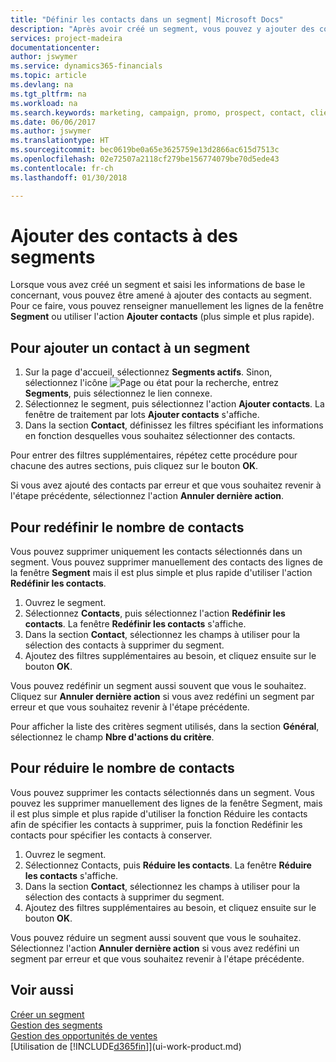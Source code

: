 ```yaml
---
title: "Définir les contacts dans un segment| Microsoft Docs"
description: "Après avoir créé un segment, vous pouvez y ajouter des contacts, par exemple, dans le cadre d'une campagne marketing visant des clients particuliers."
services: project-madeira
documentationcenter: 
author: jswymer
ms.service: dynamics365-financials
ms.topic: article
ms.devlang: na
ms.tgt_pltfrm: na
ms.workload: na
ms.search.keywords: marketing, campaign, promo, prospect, contact, client, customer
ms.date: 06/06/2017
ms.author: jswymer
ms.translationtype: HT
ms.sourcegitcommit: bec0619be0a65e3625759e13d2866ac615d7513c
ms.openlocfilehash: 02e72507a2118cf279be156774079be70d5ede43
ms.contentlocale: fr-ch
ms.lasthandoff: 01/30/2018

---
```

# <a name="add-contacts-to-segments"></a>Ajouter des contacts à des segments
Lorsque vous avez créé un segment et saisi les informations de base le concernant, vous pouvez être amené à ajouter des contacts au segment. Pour ce faire, vous pouvez renseigner manuellement les lignes de la fenêtre **Segment** ou utiliser l'action **Ajouter contacts** (plus simple et plus rapide).

## <a name="to-add-a-contact-to-a-segment"></a>Pour ajouter un contact à un segment
1. Sur la page d'accueil, sélectionnez **Segments actifs**. Sinon, sélectionnez l'icône ![Page ou état pour la recherche](media/ui-search/search_small.png "Page ou état pour la recherche"), entrez **Segments**, puis sélectionnez le lien connexe.  
2. Sélectionnez le segment, puis sélectionnez l'action **Ajouter contacts**. La fenêtre de traitement par lots **Ajouter contacts** s'affiche.
3. Dans la section **Contact**, définissez les filtres spécifiant les informations en fonction desquelles vous souhaitez sélectionner des contacts.

Pour entrer des filtres supplémentaires, répétez cette procédure pour chacune des autres sections, puis cliquez sur le bouton **OK**.

Si vous avez ajouté des contacts par erreur et que vous souhaitez revenir à l'étape précédente, sélectionnez l'action **Annuler dernière action**.

## <a name="to-refine-the-number-of-contacts"></a>Pour redéfinir le nombre de contacts
Vous pouvez supprimer uniquement les contacts sélectionnés dans un segment. Vous pouvez supprimer manuellement des contacts des lignes de la fenêtre **Segment** mais il est plus simple et plus rapide d'utiliser l'action **Redéfinir les contacts**.

1. Ouvrez le segment.
2. Sélectionnez **Contacts**, puis sélectionnez l'action **Redéfinir les contacts**. La fenêtre **Redéfinir les contacts** s'affiche.
3. Dans la section **Contact**, sélectionnez les champs à utiliser pour la sélection des contacts à supprimer du segment.
4. Ajoutez des filtres supplémentaires au besoin, et cliquez ensuite sur le bouton **OK**.

Vous pouvez redéfinir un segment aussi souvent que vous le souhaitez. Cliquez sur **Annuler dernière action** si vous avez redéfini un segment par erreur et que vous souhaitez revenir à l'étape précédente.

Pour afficher la liste des critères segment utilisés, dans la section **Général**, sélectionnez le champ **Nbre d'actions du critère**.

## <a name="to-reduce-the-number-of-contacts"></a>Pour réduire le nombre de contacts
Vous pouvez supprimer les contacts sélectionnés dans un segment. Vous pouvez les supprimer manuellement des lignes de la fenêtre Segment, mais il est plus simple et plus rapide d'utiliser la fonction Réduire les contacts afin de spécifier les contacts à supprimer, puis la fonction Redéfinir les contacts pour spécifier les contacts à conserver.

1. Ouvrez le segment.
2. Sélectionnez Contacts, puis **Réduire les contacts**. La fenêtre **Réduire les contacts** s'affiche.
3. Dans la section **Contact**, sélectionnez les champs à utiliser pour la sélection des contacts à supprimer du segment.
4. Ajoutez des filtres supplémentaires au besoin, et cliquez ensuite sur le bouton **OK**.

Vous pouvez réduire un segment aussi souvent que vous le souhaitez. Sélectionnez l'action **Annuler dernière action** si vous avez redéfini un segment par erreur et que vous souhaitez revenir à l'étape précédente.

## <a name="see-also"></a>Voir aussi
[Créer un segment](marketing-how-create-segment.md)   
[Gestion des segments](marketing-segments.md)  
[Gestion des opportunités de ventes](marketing-manage-sales-opportunities.md)  
[Utilisation de [!INCLUDE[d365fin](includes/d365fin_md.md)]](ui-work-product.md)  

